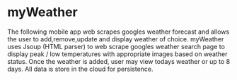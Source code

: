 # myWeather
The following mobile app web scrapes googles weather forecast and allows the user to add,remove,update and display weather of choice. myWeather uses Jsoup (HTML parser) to web scrape googles weather search page to display peak / low temperatures with appropriate images based on weather status. Once the weather is added, user may view todays weather or up to 8 days. All data is store in the cloud for persistence. 
